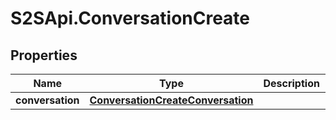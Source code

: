 # S2SApi.ConversationCreate

## Properties
Name | Type | Description | Notes
------------ | ------------- | ------------- | -------------
**conversation** | [**ConversationCreateConversation**](ConversationCreateConversation.md) |  | 


